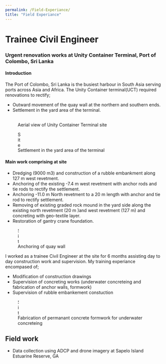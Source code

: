 ```yaml
---
permalink: /Field-Experiance/
title: "Field Experiance"
---
```



# Trainee Civil Engineer
### Urgent renovation works at Unity Container Terminal, Port of Colombo, Sri Lanka
#### Introduction 
The Port of Colombo, Sri Lanka is the busiest harbour in South Asia serving ports across Asia and Africa. The Unity Container terminal(UCT) required renovations to rectify; 
* Outward movement of the quay wall at the northern and southern ends.
* Settlement in the yard area of the terminal.

<figure>

<img src="{{site.url}}/images/Training/IMG_2233.JPG" width="2.5" alt="Site"/>

<figcaption>

Aerial view of Unity Container Terminal site 

</figcaption>

</figure>
 
 
<figure>
<img src="{{site.url}}/images/Training/IMG_1408.JPG" width="10px" height="50px" alt="Site"/>
<figcaption>
Settlement in the yard area of the terminal 
</figcaption>
</figure>
 
#### Main work comprising at site
* Dredging (9000 m3) and construction of a rubble embankment along 127 m west revetment.
* Anchoring of the existing -7.4 m west revetment with anchor rods and tie rods to rectify the settlement.
* Anchoring -11.0 m North revetment to a 20 m length with anchor and tie rod to rectify settlement.
* Removing of existing graded rock mound in the yard side along the existing north revetment (20 m )and west revetment (127 m) and concreting with geo-textile layer.
* Restoration of gantry crane foundation.    


<figure>
<img src="{{site.url}}/images/Training/image057.jpg" width="2.5" height="50" alt="Site"/>
<figcaption>
Anchoring of quay wall
</figcaption>
</figure>

I worked as a trainee Civil Engineer at the site for 6 months assisting day to day construction work and supervision. My training experiance encompased of; 
* Modification of construction drawings
* Supervision of concreting works (underwater concreteing and fabrication of anchor walls, formwork)
* Supervision of rubble embankement constuction   

<figure>
<img src="{{site.url}}/images/Training/IMG_2280.JPG" width="2.5" height="50" alt="Site"/>
<figcaption>
Fabrication of permanant concrete formwork for underwater concreteing 
</figcaption>
</figure>
   
 
 
## Field work 
- Data collection using ADCP and drone imagery at Sapelo Island Estuarine Reserve, GA

